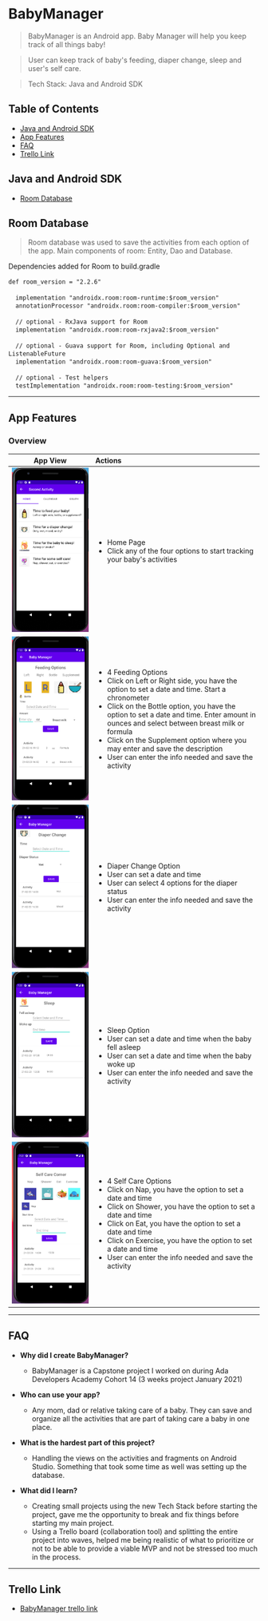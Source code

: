 # BabyManager

> BabyManager is an Android app. Baby Manager will help you keep track of all things baby! 

> User can keep track of baby's feeding, diaper change, sleep and user's self care.

> Tech Stack: Java and Android SDK

## Table of Contents
- [Java and Android SDK ](#java-and-android-sdk)
- [App Features](#app-features)
- [FAQ](#faq)
- [Trello Link](#trello-link)

## Java and Android SDK 

- [Room Database](#room-database)

## Room Database
> Room database was used to save the activities from each option of the app. Main components of room: Entity, Dao and Database. 

Dependencies added for Room to build.gradle
```shell
def room_version = "2.2.6"

  implementation "androidx.room:room-runtime:$room_version"
  annotationProcessor "androidx.room:room-compiler:$room_version"

  // optional - RxJava support for Room
  implementation "androidx.room:room-rxjava2:$room_version"

  // optional - Guava support for Room, including Optional and ListenableFuture
  implementation "androidx.room:room-guava:$room_version"

  // optional - Test helpers
  testImplementation "androidx.room:room-testing:$room_version"
```
---

## App Features

### Overview

App View | Actions|
--- | :--- | 
![Home Page](Documentation/homescreen.png) | <ul><li>Home Page</li><li>Click any of the four options to start tracking your baby's activities</li></ul>|
![Feeding Options](Documentation/Feedingscreen.png)| <ul><li>4 Feeding Options</li><li>Click on Left or Right side, you have the option to set a date and time. Start a chronometer</li><li>Click on the Bottle option, you have the option to set a date and time. Enter amount in ounces and select between breast milk or formula</li><li>Click on the Supplement option where you may enter and save the description</li><li>User can enter the info needed and save the activity</li></ul>|
![Diaper Change Option](Documentation/diaperscreen.png) | <ul><li>Diaper Change Option</li><li>User can set a date and time</li><li>User can select 4 options for the diaper status</li><li>User can enter the info needed and save the activity</li></ul>|
![Sleep Option](Documentation/sleepscreen.png) | <ul><li>Sleep Option</li><li>User can set a date and time when the baby fell asleep</li><li>User can set a date and time when the baby woke up</li><li>User can enter the info needed and save the activity</li></ul>|
![Self Care Corner](Documentation/selfcarescreen.png) | <ul><li>4 Self Care Options</li><li>Click on Nap, you have the option to set a date and time</li><li>Click on Shower, you have the option to set a date and time</li><li>Click on Eat, you have the option to set a date and time</li><li>Click on Exercise, you have the option to set a date and time</li><li>User can enter the info needed and save the activity</li></ul>|

---

## FAQ

- **Why did I create BabyManager?**
    - BabyManager is a Capstone project I worked on during Ada Developers Academy Cohort 14 (3 weeks project January 2021)

- **Who can use your app?**
    - Any mom, dad or relative taking care of a baby. They can save and organize all the activities that are part of taking care a baby in one place.

- **What is the hardest part of this project?**
    - Handling the views on the activities and fragments on Android Studio. Something that took some time as well was setting up the database.

- **What did I learn?**
    - Creating small projects using the new Tech Stack before starting the project, gave me the opportunity to break and fix things before starting my main project.
    - Using a Trello board (collaboration tool) and splitting the entire project  into waves, helped me being realistic of what to prioritize or not to be able to provide a viable MVP and not be stressed too much in the process.


---

## Trello Link
- [BabyManager trello link](https://trello.com/b/BQVyHWZC/gessicas-capstone)
